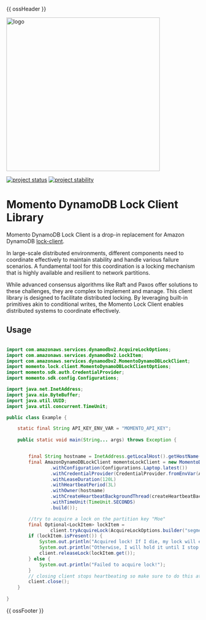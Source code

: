 {{ ossHeader }}

<head>
  <meta name="Momento Java Client Library Documentation" content="Java client software development kit for Momento Cache">
</head>
<img src="https://docs.momentohq.com/img/logo.svg" alt="logo" width="400"/>

[![project status](https://momentohq.github.io/standards-and-practices/badges/project-status-incubating.svg)](https://github.com/momentohq/standards-and-practices/blob/main/docs/momento-on-github.md)
[![project stability](https://momentohq.github.io/standards-and-practices/badges/project-stability-beta.svg)](https://github.com/momentohq/standards-and-practices/blob/main/docs/momento-on-github.md)

# Momento DynamoDB Lock Client Library

Momento DynamoDB Lock Client is a drop-in replacement for Amazon DynamoDB [lock-client](https://github.com/awslabs/amazon-dynamodb-lock-client).

In large-scale distributed environments, different components need to coordinate effectively to maintain stability and handle various failure scenarios. A fundamental tool for this coordination is a locking mechanism that is highly available and resilient to network partitions. 

While advanced consensus algorithms like Raft and Paxos offer solutions to these challenges, they are complex to implement and manage. This client library is designed to facilitate distributed locking. By leveraging built-in primitives akin to conditional writes, the Momento Lock Client enables distributed systems to coordinate effectively.

## Usage

```java

import com.amazonaws.services.dynamodbv2.AcquireLockOptions;
import com.amazonaws.services.dynamodbv2.LockItem;
import com.amazonaws.services.dynamodbv2.MomentoDynamoDBLockClient;
import momento.lock.client.MomentoDynamoDBLockClientOptions;
import momento.sdk.auth.CredentialProvider;
import momento.sdk.config.Configurations;

import java.net.InetAddress;
import java.nio.ByteBuffer;
import java.util.UUID;
import java.util.concurrent.TimeUnit;

public class Example {

    static final String API_KEY_ENV_VAR = "MOMENTO_API_KEY";
    
    public static void main(String... args) throws Exception {


        final String hostname = InetAddress.getLocalHost().getHostName();
        final AmazonDynamoDBLockClient momentoLockClient = new MomentoDynamoDBLockClient(MomentoDynamoDBLockClientOptions.builder("lock")
                .withConfiguration(Configurations.Laptop.latest())
                .withCredentialProvider(CredentialProvider.fromEnvVar(API_KEY_ENV_VAR))
                .withLeaseDuration(120L)
                .withHeartbeatPeriod(3L)
                .withOwner(hostname)
                .withCreateHeartbeatBackgroundThread(createHeartbeatBackgroundThread)
                .withTimeUnit(TimeUnit.SECONDS)
                .build());

        //try to acquire a lock on the partition key "Moe"
        final Optional<LockItem> lockItem =
                client.tryAcquireLock(AcquireLockOptions.builder("segment-1").build());
        if (lockItem.isPresent()) {
            System.out.println("Acquired lock! If I die, my lock will expire in 10 seconds.");
            System.out.println("Otherwise, I will hold it until I stop heartbeating.");
            client.releaseLock(lockItem.get());
        } else {
            System.out.println("Failed to acquire lock!");
        }
        // closing client stops heartbeating so make sure to do this at the end of the lifecycle of your app
        client.close();
    }
    
}
```
{{ ossFooter }}

